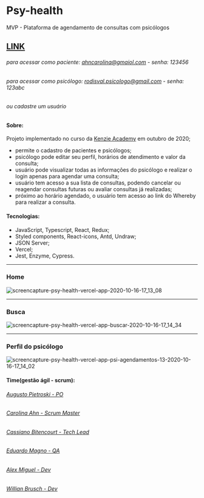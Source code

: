 # Psy-health
MVP - Plataforma de agendamento de consultas com psicólogos
## [LINK](https://psy-health.vercel.app/)
###### para acessar como paciente: ahncarolina@gmaiol.com - senha: 123456
###### para acessar como psicólogo: rodisval.psicologo@gmail.com - senha: 123abc
###### ou cadastre um usuário


#### Sobre:
Projeto implementado no curso da [Kenzie Academy](https://kenzie.com.br/) em outubro de 2020;
- permite o cadastro de pacientes e psicólogos;
- psicólogo pode editar seu perfil, horários de atendimento e valor da consulta;
- usuário pode visualizar todas as informações do psicólogo e realizar o login apenas para agendar uma consulta;
- usuário tem acesso a sua lista de consultas, podendo cancelar ou reagendar consultas futuras ou avaliar consultas já realizadas;
- próximo ao horário agendado, o usuário tem acesso ao link do Whereby para realizar a consulta.

#### Tecnologias:
- JavaScript, Typescript, React, Redux;
- Styled components, React-icons, Antd, Undraw;
- JSON Server;
- Vercel;
- Jest, Enzyme, Cypress.


*******************************************************************************************************************************
### Home
![screencapture-psy-health-vercel-app-2020-10-16-17_13_08](https://user-images.githubusercontent.com/62309069/96305374-29944b80-0fd4-11eb-8f23-fedb3f2bfbef.png)


*******************************************************************************************************************************
### Busca
![screencapture-psy-health-vercel-app-buscar-2020-10-16-17_14_34](https://user-images.githubusercontent.com/62309069/96305416-3add5800-0fd4-11eb-9142-e1d50776edce.png)


*******************************************************************************************************************************
### Perfil do psicólogo
![screencapture-psy-health-vercel-app-psi-agendamentos-13-2020-10-16-17_14_02](https://user-images.githubusercontent.com/62309069/96305470-4d579180-0fd4-11eb-8e47-ad6cbd58e200.png)


#### Time(gestão ágil - scrum):
###### [Augusto Pietroski - PO](https://www.linkedin.com/in/augusto-pietroski/)
###### [Carolina Ahn - Scrum Master](https://www.linkedin.com/in/carolina-ahn/)
###### [Cassiano Bitencourt - Tech Lead](https://www.linkedin.com/in/cassiano-doederlein-648592148/)
###### [Eduardo Magno - QA](https://www.linkedin.com/in/edu-magno/)
###### [Alex Miguel - Dev](https://www.linkedin.com/in/alexmiguel95/)
###### [Willian Brusch - Dev](https://www.linkedin.com/in/willian-brusch-237448154/)
